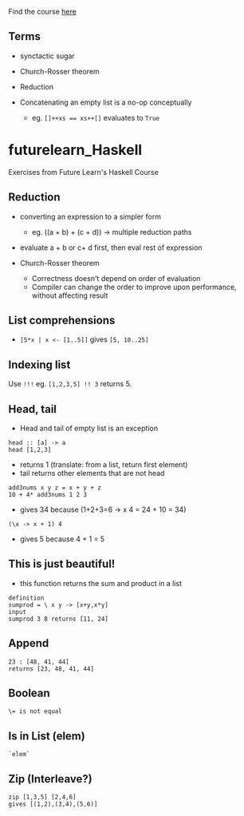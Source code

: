 Find the course [here](https://www.futurelearn.com/courses/functional-programming-haskell/)

## Terms

- synctactic sugar 
- Church-Rosser theorem
- Reduction

- Concatenating an empty list is a no-op conceptually
  - eg. ```[]++xs == xs++[]``` evaluates to ```True```

# futurelearn_Haskell
Exercises from Future Learn's Haskell Course

## Reduction

- converting an expression to a simpler form 

  - eg. ((a + b) + (c + d)) -> multiple reduction paths
  
- evaluate a + b or c+ d first, then eval rest of expression


- Church-Rosser theorem
  - Correctness doesn't depend on order of evaluation
  - Compiler can change the order to improve upon performance, without affecting result


## List comprehensions 

- ```[5*x | x <- [1..5]]``` gives ```[5, 10..25]```

## Indexing list

Use ```!!!```
eg. ```[1,2,3,5] !! 3``` returns 5.


## Head, tail

- Head and tail of empty list is an exception 

```
head :: [a] -> a 
head [1,2,3]
```
- returns 1 (translate: from a list, return first element)
- tail returns other elements that are not head

```
add3nums x y z = x + y + z 
10 + 4* add3nums 1 2 3
```
- gives 34 because (1+2+3=6 -> x 4 = 24 + 10 = 34)

```
(\x -> x + 1) 4
```
- gives 5 because 4 + 1 = 5

## This is just beautiful!

- this function returns the sum and product in a list

```
definition
sumprod = \ x y -> [x+y,x*y] 
input 
sumprod 3 8 returns [11, 24]
```

## Append

```
23 : [48, 41, 44]
returns [23, 48, 41, 44]
```

## Boolean

```
\= is not equal
```
## Is in List (elem)

``` `elem` ```

## Zip (Interleave?)

```
zip [1,3,5] [2,4,6]
gives [(1,2),(3,4),(5,6)]
```
